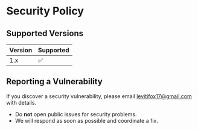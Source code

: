 # Security Policy

## Supported Versions

| Version | Supported          |
| ------- | ------------------ |
| 1.x     | :white_check_mark: |

## Reporting a Vulnerability

If you discover a security vulnerability, please email [levitifox17@gmail.com](mailto:levitifox17@gmail.com) with details.

- Do **not** open public issues for security problems.
- We will respond as soon as possible and coordinate a fix.
